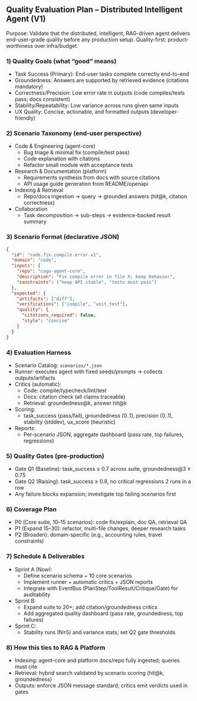 ## Quality Evaluation Plan – Distributed Intelligent Agent (V1)

Purpose: Validate that the distributed, intelligent, RAG-driven agent delivers end-user-grade quality before any production setup. Quality-first: product-worthiness over infra/budget.

### 1) Quality Goals (what “good” means)
- Task Success (Primary): End-user tasks complete correctly end-to-end
- Groundedness: Answers are supported by retrieved evidence (citations mandatory)
- Correctness/Precision: Low error rate in outputs (code compiles/tests pass; docs consistent)
- Stability/Repeatability: Low variance across runs given same inputs
- UX Quality: Concise, actionable, and formatted outputs (developer-friendly)

### 2) Scenario Taxonomy (end-user perspective)
- Code & Engineering (agent-core)
  - Bug triage & minimal fix (compile/test pass)
  - Code explanation with citations
  - Refactor small module with acceptance tests
- Research & Documentation (platform)
  - Requirements synthesis from docs with source citations
  - API usage guide generation from README/openapi
- Indexing & Retrieval
  - Repo/docs ingestion → query → grounded answers (hit@k, citation correctness)
- Collaboration
  - Task decomposition → sub-steps → evidence-backed result summary

### 3) Scenario Format (declarative JSON)
```json
{
  "id": "code.fix.compile.error.v1",
  "domain": "code",
  "inputs": {
    "repo": "cogo-agent-core",
    "description": "Fix compile error in file X; keep behavior",
    "constraints": ["keep API stable", "tests must pass"]
  },
  "expected": {
    "artifacts": ["diff"],
    "verifications": ["compile", "unit_test"],
    "quality": {
      "citations_required": false,
      "style": "concise"
    }
  }
}
```

### 4) Evaluation Harness
- Scenario Catalog: `scenarios/*.json`
- Runner: executes agent with fixed seeds/prompts → collects outputs/artifacts
- Critics (automatic):
  - Code: compile/typecheck/lint/test
  - Docs: citation check (all claims traceable)
  - Retrieval: groundedness@k, answer hit@k
- Scoring:
  - task_success (pass/fail), groundedness (0..1), precision (0..1), stability (stddev), ux_score (heuristic)
- Reports:
  - Per-scenario JSON, aggregate dashboard (pass rate, top failures, regressions)

### 5) Quality Gates (pre-production)
- Gate Q1 (Baseline): task_success ≥ 0.7 across suite, groundedness@3 ≥ 0.75
- Gate Q2 (Raising): task_success ≥ 0.8, no critical regressions 2 runs in a row
- Any failure blocks expansion; investigate top failing scenarios first

### 6) Coverage Plan
- P0 (Core suite, 10–15 scenarios): code fix/explain, doc QA, retrieval QA
- P1 (Expand 15–30): refactor, multi-file changes, deeper research tasks
- P2 (Broaden): domain-specific (e.g., accounting rules, travel constraints)

### 7) Schedule & Deliverables
- Sprint A (Now):
  - Define scenario schema + 10 core scenarios
  - Implement runner + automatic critics + JSON reports
  - Integrate with EventBus (PlanStep/ToolResult/Critique/Gate) for auditability
- Sprint B:
  - Expand suite to 20+; add citation/groundedness critics
  - Add aggregated quality dashboard (pass rate, groundedness, top failures)
- Sprint C:
  - Stability runs (N≥5) and variance stats; set Q2 gate thresholds

### 8) How this ties to RAG & Platform
- Indexing: agent-core and platform docs/repo fully ingested; queries must cite
- Retrieval: hybrid search validated by scenario scoring (hit@k, groundedness)
- Outputs: enforce JSON message standard; critics emit verdicts used in gates


